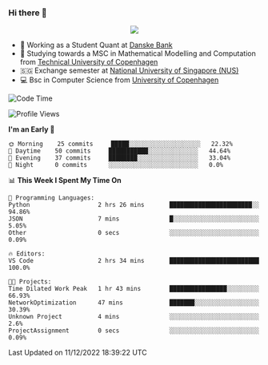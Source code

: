 ### Hi there 👋

<p align="center">
  <img src="https://media4.giphy.com/media/3ohzdKy5Z8TChSDuiA/giphy.gif?cid=ecf05e47r69cojk56gup9q8mep9liy48s94dn2uxsfh6fv39&rid=giphy.gif&ct=g" />
</p>

* 🏦 Working as a Student Quant at [Danske Bank](https://danskebank.dk)
* 🧮 Studying towards a MSC in Mathematical Modelling and Computation from [Technical University of Copenhagen](https://www.dtu.dk)
* 🇸🇬 Exchange semester at [National University of Singapore (NUS)](https://www.nus.edu.sg)
* 💻 Bsc in Computer Science from [University of Copenhagen](https://www.ku.dk/english/)


<!--START_SECTION:waka-->
![Code Time](http://img.shields.io/badge/Code%20Time-51%20hrs%2049%20mins-blue)

![Profile Views](http://img.shields.io/badge/Profile%20Views-0-blue)

**I'm an Early 🐤** 

```text
🌞 Morning    25 commits     █████░░░░░░░░░░░░░░░░░░░░   22.32% 
🌆 Daytime    50 commits     ███████████░░░░░░░░░░░░░░   44.64% 
🌃 Evening    37 commits     ████████░░░░░░░░░░░░░░░░░   33.04% 
🌙 Night      0 commits      ░░░░░░░░░░░░░░░░░░░░░░░░░   0.0%

```


📊 **This Week I Spent My Time On** 

```text
💬 Programming Languages: 
Python                   2 hrs 26 mins       ███████████████████████░░   94.86% 
JSON                     7 mins              █░░░░░░░░░░░░░░░░░░░░░░░░   5.05% 
Other                    0 secs              ░░░░░░░░░░░░░░░░░░░░░░░░░   0.09%

🔥 Editors: 
VS Code                  2 hrs 34 mins       █████████████████████████   100.0%

🐱‍💻 Projects: 
Time Dilated Work Peak   1 hr 43 mins        ████████████████░░░░░░░░░   66.93% 
NetworkOptimization      47 mins             ███████░░░░░░░░░░░░░░░░░░   30.39% 
Unknown Project          4 mins              ░░░░░░░░░░░░░░░░░░░░░░░░░   2.6% 
ProjectAssignment        0 secs              ░░░░░░░░░░░░░░░░░░░░░░░░░   0.09%

```


 Last Updated on 11/12/2022 18:39:22 UTC
<!--END_SECTION:waka-->
